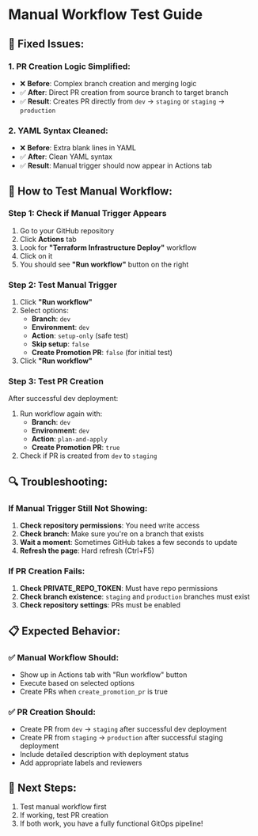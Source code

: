 # Manual Workflow Test Guide

## 🔧 Fixed Issues:

### 1. **PR Creation Logic Simplified:**
- ❌ **Before**: Complex branch creation and merging logic
- ✅ **After**: Direct PR creation from source branch to target branch
- ✅ **Result**: Creates PR directly from `dev` → `staging` or `staging` → `production`

### 2. **YAML Syntax Cleaned:**
- ❌ **Before**: Extra blank lines in YAML
- ✅ **After**: Clean YAML syntax
- ✅ **Result**: Manual trigger should now appear in Actions tab

## 🚀 How to Test Manual Workflow:

### Step 1: Check if Manual Trigger Appears
1. Go to your GitHub repository
2. Click **Actions** tab
3. Look for **"Terraform Infrastructure Deploy"** workflow
4. Click on it
5. You should see **"Run workflow"** button on the right

### Step 2: Test Manual Trigger
1. Click **"Run workflow"**
2. Select options:
   - **Branch**: `dev`
   - **Environment**: `dev`
   - **Action**: `setup-only` (safe test)
   - **Skip setup**: `false`
   - **Create Promotion PR**: `false` (for initial test)
3. Click **"Run workflow"**

### Step 3: Test PR Creation
After successful dev deployment:
1. Run workflow again with:
   - **Branch**: `dev`
   - **Environment**: `dev`
   - **Action**: `plan-and-apply`
   - **Create Promotion PR**: `true`
2. Check if PR is created from `dev` to `staging`

## 🔍 Troubleshooting:

### If Manual Trigger Still Not Showing:
1. **Check repository permissions**: You need write access
2. **Check branch**: Make sure you're on a branch that exists
3. **Wait a moment**: Sometimes GitHub takes a few seconds to update
4. **Refresh the page**: Hard refresh (Ctrl+F5)

### If PR Creation Fails:
1. **Check PRIVATE_REPO_TOKEN**: Must have repo permissions
2. **Check branch existence**: `staging` and `production` branches must exist
3. **Check repository settings**: PRs must be enabled

## 📋 Expected Behavior:

### ✅ **Manual Workflow Should:**
- Show up in Actions tab with "Run workflow" button
- Execute based on selected options
- Create PRs when `create_promotion_pr` is true

### ✅ **PR Creation Should:**
- Create PR from `dev` → `staging` after successful dev deployment
- Create PR from `staging` → `production` after successful staging deployment
- Include detailed description with deployment status
- Add appropriate labels and reviewers

## 🎯 Next Steps:
1. Test manual workflow first
2. If working, test PR creation
3. If both work, you have a fully functional GitOps pipeline!